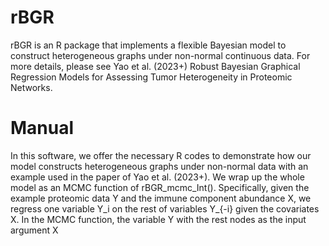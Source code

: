 # rBGR
rBGR is an R package that implements a flexible Bayesian model to construct heterogeneous graphs under non-normal continuous data. For more details, please see Yao et al. (2023+)  Robust Bayesian Graphical Regression Models for Assessing Tumor Heterogeneity in Proteomic Networks.

# Manual
In this software, we offer the necessary R codes to demonstrate how our model constructs heterogeneous graphs under non-normal data with an example used in the paper of Yao et al. (2023+). We wrap up the whole model as an MCMC function of rBGR_mcmc_Int(). Specifically, given the example proteomic data Y and the immune component abundance X, we regress one variable Y_i on the rest of variables Y_{-i} given the covariates X. In the MCMC function, the variable Y with the rest nodes as the input argument X
